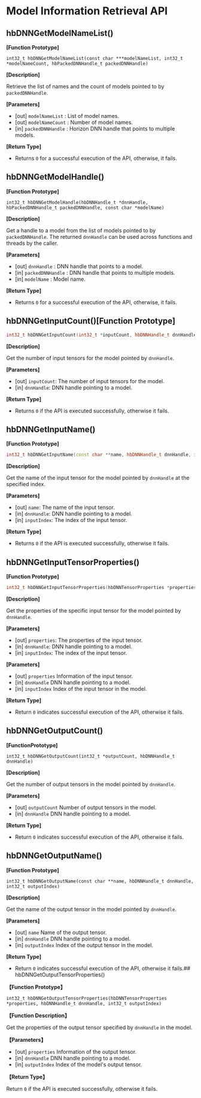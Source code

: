 # Model Information Retrieval API

## hbDNNGetModelNameList()


**[Function Prototype]**

``int32_t hbDNNGetModelNameList(const char ***modelNameList, int32_t *modelNameCount, hbPackedDNNHandle_t packedDNNHandle)``

**[Description]**

Retrieve the list of names and the count of models pointed to by ``packedDNNHandle``.

**[Parameters]**

- [out] ``modelNameList`` : List of model names.
- [out] ``modelNameCount`` : Number of model names.
- [in]  ``packedDNNHandle``   : Horizon DNN handle that points to multiple models.

**[Return Type]**

- Returns ``0`` for a successful execution of the API, otherwise, it fails.

## hbDNNGetModelHandle()


**[Function Prototype]**

``int32_t hbDNNGetModelHandle(hbDNNHandle_t *dnnHandle, hbPackedDNNHandle_t packedDNNHandle, const char *modelName)``

**[Description]**

Get a handle to a model from the list of models pointed to by ``packedDNNHandle``. The returned ``dnnHandle`` can be used across functions and threads by the caller.

**[Parameters]**

- [out] ``dnnHandle`` : DNN handle that points to a model.
- [in]  ``packedDNNHandle`` : DNN handle that points to multiple models.
- [in]  ``modelName`` : Model name.

**[Return Type]**

- Returns ``0`` for a successful execution of the API, otherwise, it fails.

## hbDNNGetInputCount()**[Function Prototype]**

```cpp
int32_t hbDNNGetInputCount(int32_t *inputCount, hbDNNHandle_t dnnHandle)
```

**[Description]**

Get the number of input tensors for the model pointed by `dnnHandle`.

**[Parameters]**

- [out] `inputCount`: The number of input tensors for the model.
- [in] `dnnHandle`: DNN handle pointing to a model.

**[Return Type]**

- Returns `0` if the API is executed successfully, otherwise it fails.


## hbDNNGetInputName()


**[Function Prototype]**

```cpp
int32_t hbDNNGetInputName(const char **name, hbDNNHandle_t dnnHandle, int32_t inputIndex)
```

**[Description]**

Get the name of the input tensor for the model pointed by `dnnHandle` at the specified index.

**[Parameters]**

- [out] `name`: The name of the input tensor.
- [in] `dnnHandle`: DNN handle pointing to a model.
- [in] `inputIndex`: The index of the input tensor.

**[Return Type]**

- Returns `0` if the API is executed successfully, otherwise it fails.


## hbDNNGetInputTensorProperties()


**[Function Prototype]**

```cpp
int32_t hbDNNGetInputTensorProperties(hbDNNTensorProperties *properties, hbDNNHandle_t dnnHandle, int32_t inputIndex)
```

**[Description]**

Get the properties of the specific input tensor for the model pointed by `dnnHandle`.

**[Parameters]**

- [out] `properties`: The properties of the input tensor.
- [in] `dnnHandle`: DNN handle pointing to a model.
- [in] `inputIndex`: The index of the input tensor.

**[Parameters]**

- [out] ``properties``   Information of the input tensor.
- [in]  ``dnnHandle``    DNN handle pointing to a model.
- [in]  ``inputIndex``   Index of the input tensor in the model.

**[Return Type]**  

- Return ``0`` indicates successful execution of the API, otherwise it fails.

## hbDNNGetOutputCount()


**[FunctionPrototype]**

``int32_t hbDNNGetOutputCount(int32_t *outputCount, hbDNNHandle_t dnnHandle)``

**[Description]** 

Get the number of output tensors in the model pointed by ``dnnHandle``.

**[Parameters]**

- [out] ``outputCount``  Number of output tensors in the model.
- [in]  ``dnnHandle``    DNN handle pointing to a model.

**[Return Type]**  

- Return ``0`` indicates successful execution of the API, otherwise it fails.

## hbDNNGetOutputName()


**[Function Prototype]**

``int32_t hbDNNGetOutputName(const char **name, hbDNNHandle_t dnnHandle, int32_t outputIndex)``

**[Description]** 

Get the name of the output tensor in the model pointed by ``dnnHandle``.

**[Parameters]**

- [out] ``name``        Name of the output tensor.
- [in]  ``dnnHandle``   DNN handle pointing to a model.
- [in]  ``outputIndex``  Index of the output tensor in the model.

**[Return Type]**  

- Return ``0`` indicates successful execution of the API, otherwise it fails.## hbDNNGetOutputTensorProperties()


**【Function Prototype】**  

``int32_t hbDNNGetOutputTensorProperties(hbDNNTensorProperties *properties, hbDNNHandle_t dnnHandle, int32_t outputIndex)``

**【Function Description】** 

Get the properties of the output tensor specified by ``dnnHandle`` in the model.

**【Parameters】**

- [out] ``properties``    Information of the output tensor.
- [in]  ``dnnHandle``     DNN handle pointing to a model.
- [in]  ``outputIndex``   Index of the model's output tensor.

**【Return Type】** 

Return ``0`` if the API is executed successfully, otherwise it fails.
